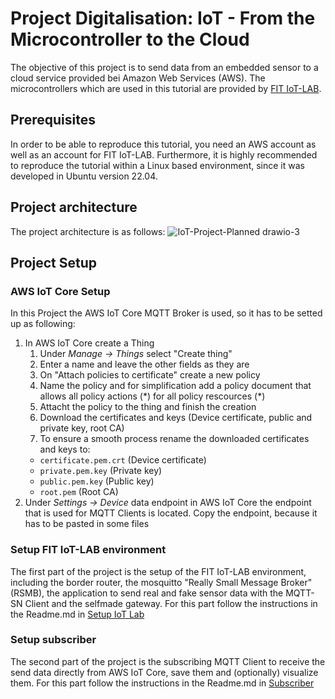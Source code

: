 # Project Digitalisation: IoT - From the Microcontroller to the Cloud

The objective of this project is to send data from an embedded sensor to a cloud service provided bei Amazon Web Services (AWS). The microcontrollers which are used in this tutorial are provided by [FIT IoT-LAB](https://www.iot-lab.info/).

## Prerequisites
In order to be able to reproduce this tutorial, you need an AWS account as well as an account for FIT IoT-LAB. Furthermore, it is highly recommended to reproduce the tutorial within a Linux based environment, since it was developed in Ubuntu version 22.04.

## Project architecture
The project architecture is as follows:
![IoT-Project-Planned drawio-3](https://user-images.githubusercontent.com/49904886/217534647-0d5993a8-e2fb-4f08-be31-62cb66850bf4.png)

## Project Setup

### AWS IoT Core Setup
In this Project the AWS IoT Core MQTT Broker is used, so it has to be setted up as following:

1. In AWS IoT Core create a Thing
    1. Under *Manage -> Things* select "Create thing"
    2. Enter a name and leave the other fields as they are
    3. On "Attach policies to certificate" create a new policy
    4. Name the policy and for simplification add a policy document that allows all policy actions (\*) for all policy rescources (\*) 
    5. Attacht the policy to the thing and finish the creation
    6. Download the certificates and keys (Device certificate, public and private key, root CA) 
    7. To ensure a smooth process rename the downloaded certificates and keys to:
     * `certificate.pem.crt` (Device certificate)
     * `private.pem.key` (Private key)
     * `public.pem.key` (Public key)
     * `root.pem` (Root CA)
2. Under *Settings -> Device* data endpoint in AWS IoT Core the endpoint that is used for MQTT Clients is located. Copy the endpoint, because it has to be pasted in some files

### Setup FIT IoT-LAB environment
The first part of the project is the setup of the FIT IoT-LAB environment, including the border router, the mosquitto "Really Small Message Broker" (RSMB), the application to send real and fake sensor data with the MQTT-SN Client and the selfmade gateway.
For this part follow the instructions in the Readme.md in [Setup IoT Lab](https://github.com/sarahrag/Project_Digitalisation/tree/main/Setup_IoTLab)

### Setup subscriber
The second part of the project is the subscribing MQTT Client to receive the send data directly from AWS IoT Core, save them and (optionally) visualize them.
For this part follow the instructions in the Readme.md in [Subscriber](https://github.com/sarahrag/Project_Digitalisation/tree/main/MQTT_Stuff)
